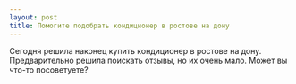 ```yaml
---
layout: post 
title: Помогите подобрать кондиционер в ростове на дону 
--- 
```

Сегодня решила наконец купить кондиционер в ростове на дону. Предварительно решила поискать отзывы, но их очень мало. Может вы что-то посоветуете?